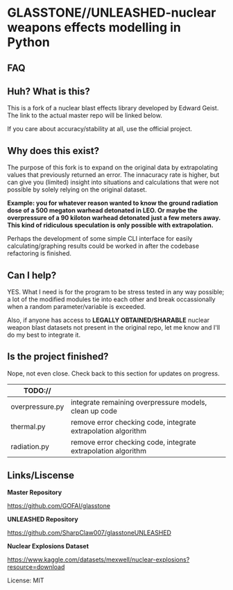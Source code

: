 GLASSTONE//UNLEASHED-nuclear weapons effects modelling in Python
=====================================================

## FAQ

## Huh? What is this?

This is a fork of a nuclear blast effects library developed by Edward Geist. The link to the actual master repo will be linked below.

If you care about accuracy/stability at all, use the official project.

## Why does this exist?

The purpose of this fork is to expand on the original data by extrapolating values that previously returned an error. The innacuracy rate is higher, but can give you (limited) insight
into situations and calculations that were not possible by solely relying on the original dataset.

**Example: you for whatever reason wanted to know the ground radiation dose of a 500 megaton warhead detonated in LEO. Or maybe the overpressure of a 90 kiloton warhead detonated
just a few meters away. This kind of ridiculous speculation is only possible with extrapolation.**

Perhaps the development of some simple CLI interface for easily calculating/graphing results could be worked in after the codebase refactoring is finished.

## Can I help?

YES. What I need is for the program to be stress tested in any way possible; a lot of the modified modules tie into each other and break occassionally when a random parameter/variable is exceeded.

Also, if anyone has access to **LEGALLY OBTAINED/SHARABLE** nuclear weapon blast datasets not present in the original repo, let me know and I'll do my best to integrate it.

## Is the project finished?

Nope, not even close. Check back to this section for updates on progress.

| TODO://                                           |                                                                                                                                                |
| ----------------------------------------------- | ---------------------------------------------------------------------------------------------------------------------------------------------- |
| overpressure.py                                 | integrate remaining overpressure models, clean up code                                                                                  
| thermal.py                                    | remove error checking code, integrate extrapolation algorithm                                          
| radiation.py                                    | remove error checking code, integrate extrapolation algorithm                                          


## Links/Liscense

**Master Repository**

https://github.com/GOFAI/glasstone

**UNLEASHED Repository**

https://github.com/SharpClaw007/glasstoneUNLEASHED

**Nuclear Explosions Dataset**

https://www.kaggle.com/datasets/mexwell/nuclear-explosions?resource=download

License: MIT
